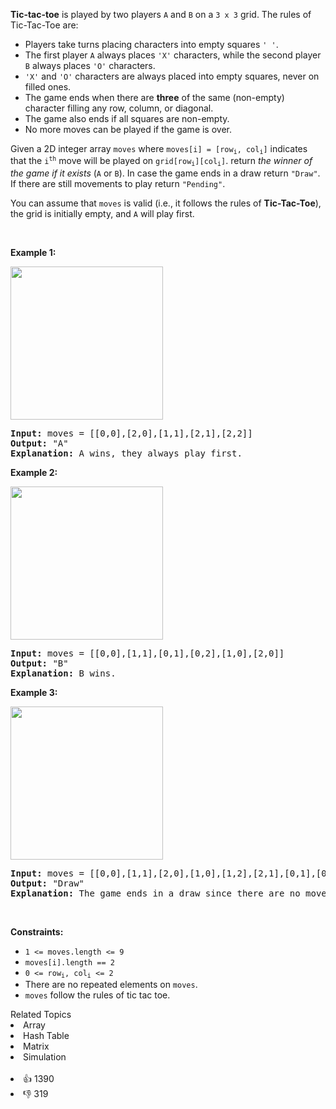 <p><strong>Tic-tac-toe</strong> is played by two players <code>A</code> and <code>B</code> on a <code>3 x 3</code> grid. The rules of Tic-Tac-Toe are:</p>

<ul> 
 <li>Players take turns placing characters into empty squares <code>' '</code>.</li> 
 <li>The first player <code>A</code> always places <code>'X'</code> characters, while the second player <code>B</code> always places <code>'O'</code> characters.</li> 
 <li><code>'X'</code> and <code>'O'</code> characters are always placed into empty squares, never on filled ones.</li> 
 <li>The game ends when there are <strong>three</strong> of the same (non-empty) character filling any row, column, or diagonal.</li> 
 <li>The game also ends if all squares are non-empty.</li> 
 <li>No more moves can be played if the game is over.</li> 
</ul>

<p>Given a 2D integer array <code>moves</code> where <code>moves[i] = [row<sub>i</sub>, col<sub>i</sub>]</code> indicates that the <code>i<sup>th</sup></code> move will be played on <code>grid[row<sub>i</sub>][col<sub>i</sub>]</code>. return <em>the winner of the game if it exists</em> (<code>A</code> or <code>B</code>). In case the game ends in a draw return <code>"Draw"</code>. If there are still movements to play return <code>"Pending"</code>.</p>

<p>You can assume that <code>moves</code> is valid (i.e., it follows the rules of <strong>Tic-Tac-Toe</strong>), the grid is initially empty, and <code>A</code> will play first.</p>

<p>&nbsp;</p> 
<p><strong class="example">Example 1:</strong></p> 
<img alt="" src="https://assets.leetcode.com/uploads/2021/09/22/xo1-grid.jpg" style="width: 244px; height: 245px;" /> 
<pre>
<strong>Input:</strong> moves = [[0,0],[2,0],[1,1],[2,1],[2,2]]
<strong>Output:</strong> "A"
<strong>Explanation:</strong> A wins, they always play first.
</pre>

<p><strong class="example">Example 2:</strong></p> 
<img alt="" src="https://assets.leetcode.com/uploads/2021/09/22/xo2-grid.jpg" style="width: 244px; height: 245px;" /> 
<pre>
<strong>Input:</strong> moves = [[0,0],[1,1],[0,1],[0,2],[1,0],[2,0]]
<strong>Output:</strong> "B"
<strong>Explanation:</strong> B wins.
</pre>

<p><strong class="example">Example 3:</strong></p> 
<img alt="" src="https://assets.leetcode.com/uploads/2021/09/22/xo3-grid.jpg" style="width: 244px; height: 245px;" /> 
<pre>
<strong>Input:</strong> moves = [[0,0],[1,1],[2,0],[1,0],[1,2],[2,1],[0,1],[0,2],[2,2]]
<strong>Output:</strong> "Draw"
<strong>Explanation:</strong> The game ends in a draw since there are no moves to make.
</pre>

<p>&nbsp;</p> 
<p><strong>Constraints:</strong></p>

<ul> 
 <li><code>1 &lt;= moves.length &lt;= 9</code></li> 
 <li><code>moves[i].length == 2</code></li> 
 <li><code>0 &lt;= row<sub>i</sub>, col<sub>i</sub> &lt;= 2</code></li> 
 <li>There are no repeated elements on <code>moves</code>.</li> 
 <li><code>moves</code> follow the rules of tic tac toe.</li> 
</ul>

<div><div>Related Topics</div><div><li>Array</li><li>Hash Table</li><li>Matrix</li><li>Simulation</li></div></div><br><div><li>👍 1390</li><li>👎 319</li></div>